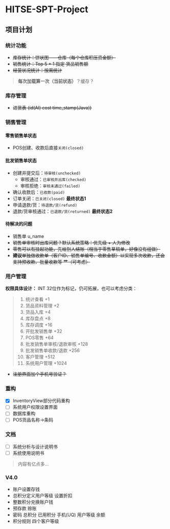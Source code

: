# HITSE-SPT-Project

## 项目计划

### 统计功能

- ~~库存统计：饼状图——仓库（每个仓库积压资金额）~~
- ~~销售统计：Top 5  + 1 指定 货品销售额~~
- ~~经营状况统计：按周统计~~

> **每次加载算一次（当前状态）**？缓存？

### 库存管理

- ~~进货表 {id(AI) cost time_stamp(Java)}~~

### 销售管理

#### 零售销售单状态

- POS创建、收款后直接`关闭(closed)`

#### 批发销售单状态

- 创建并提交后：`待审核(unchecked)`
  + 审核通过：`已审核并出库(checked)`
  + 审核拒绝：`审核未通过(failed)`
- 确认收款后：`已收款(paid)`
- 订单关闭：`已关闭(closed)`  **最终状态1**
- 申请退款/货：`待退款/货(refund)`
- 退款/货审核通过：`已退款/货(returned)` **最终状态2**

#### 待解决的问题

- 销售单 u_name
- ~~销售单审核时出库问题？默认系统策略：优先级 + 人为修改~~
- ~~零售可以有挂起功能，先给别人结账（相当于零售草稿单，好像没有组做）~~
- ~~**建议**单独做收款单（客户ID、销售单编号、收款金额）以实现多次收款，还会支持预收款、批量收款等 **艹**（可考虑）~~

### 用户管理

**权限具体设计：**
INT 32位作为标记，仍可拓展，也可以考虑分类：

>
>1. 统计查看 +1
>2. 货品资料管理 +2
>3. 货品入库 +4
>4. 库存盘点 +8
>5. 库存调度 +16
>6. 开批发销售单 +32
>7. POS零售 +64
>8. 批发销售单审核/退款审核 +128
>9. 批发销售单收款/退款 +256
>10. 客户管理 +512
>11. 系统用户管理 +1024

- ~~注册界面加个手机号验证？~~

### 重构

- [x] InventoryView部分代码重构
- [ ] 系统用户权限设置界面
- [ ] 数据库重构
- [ ] POS货品名称->条码

### 文档

- [ ] 系统分析与设计说明书
- [ ] 系统使用说明书

> 内容有亿点多...

### V4.0

- 账户设置存钱
- 总积分定义用户等级 设置折扣
- 整数积分兑换账户钱
- 预存款 赊账
- 密码 总积分 已用积分 手机(UQ) 用户等级 余额
- 积分规则 四个客户等级
